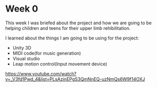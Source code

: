 # Week 0

This week I was briefed about the project and how we are going to be helping children and teens for their upper limb rehibilitation.

I learned about the things I am going to be using for the project:
* Unity 3D
* MIDI code(for music generation)
* Visual studio
* Leap motion control(Input movement device)

https://www.youtube.com/watch?v=_V3fd1Pwd_4&list=PLsAzinEPgS3QmNnEQ-uzNmQs6W9f14OXJ
<!--stackedit_data:
eyJoaXN0b3J5IjpbNTcxODE1Mzc3LDE2MzU4MjAxNTMsMTAxNj
k1MTM2MiwtMzMyNDU1MzYzXX0=
-->